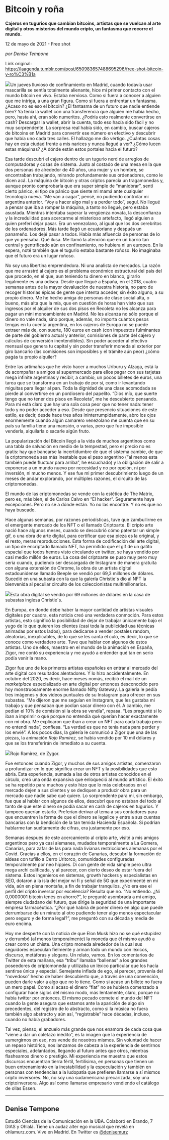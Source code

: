 # Bitcoin y roña

**Cajeros en tugurios que cambian bitcoins, artistas que se vuelcan al arte digital y otros misterios del mundo cripto, un fantasma que recorre el mundo.**

12 de mayo de 2021 - Free shot

_por Denise Tempone_

Link original: https://laagenda.tumblr.com/post/650983657488695296/free-shot-bitcoin-y-ro%C3%B1a

![](https://64.media.tumblr.com/f35410b07cd99c20f9df8958f46fe4d1/b5ed5c9fe7095940-7d/s500x750/b301e82006168e3fffabd8685052c16b33d55c0b.jpg)Un jueves lluvioso
de confinamiento en Madrid, cuando todavía usar mascarilla se sentía totalmente
alienante, hice mi primer contacto con el mundo bitcoin en vivo. Estaba
nerviosa. Como si fuera a conocer a alguien que me intriga, a una gran figura.
Como si fuera a enfrentar un fantasma. ¿Acaso no es eso el bitcoin? ¿El
fantasma de un futuro que nadie entiende bien? Ya tenía la wallet con una
transferencia que alguien me había hecho, pero, hasta ahí, eran sólo numeritos.
¿Podría esto realmente convertirse en cash? Descargar la wallet, abrir la
cuenta, todo eso hacía sido fácil y no muy sorprendente. La sorpresa real había
sido, en cambio, buscar cajeros de bitcoins en Madrid para convertir ese número en efectivo y descubrir
que había uno cada tres calles. El hallazgo me dio vértigo. ¿Cuántas cosas hay
en esta ciudad frente a mis narices y nunca llegué a ver? ¿Cómo lucen estas
máquinas? ¿A dónde están estos portales hacia el futuro? 

Esa tarde descubrí
el cajero dentro de un tugurio nerd de arreglos de computadoras y cosas de
sistema. Justo al costado de una mesa en la que dos personas de alrededor de 40
años, una mujer y un hombre, se encontraban trabajando, mirando profundamente
sus ordenadores, como le dicen acá. La máquina de bitcoin y otras criptos parecía
un tragamonedas y, aunque pronto comprobaría que era super simple de
“maniobrar”, sentí cierto pánico, el tipo de pánico que siente mi mamá ante
cualquier tecnología nueva. “Me van a cagar”, pensé, no pudiendo controlar mi
argentina anterior. “Voy a hacer algo mal y a perder todo”, seguí. No llegué a
pensar que iba a romper la máquina, a
tanto no llegué, pero estaba asustada. Mientras intentaba superar la vergüenza
novata, la desconfianza y la incredulidad para acercarme al misterioso
artefacto, llegó alguien a quien preferí dejar pasar. Era un venezolano, al
igual que los dos cerebritos de los ordenadores. Más tarde llegó un ecuatoriano
y después un panameño. Los dejé pasar a todos. Había más afluencia de personas
de lo que yo pensaba. Qué ilusa. Me llamó la atención que en un barrio tan
central y gentrificado aún en confinamiento, no hubiera ni un europeo. En la
espera, noté también que el tugurio estaba bastante roñoso. No imaginaba que el
futuro era un lugar roñoso. 

No soy una
libertina emprendedora. Ni una analista de mercados. La razón que me arrastró
al cajero es el problema económico estructural del país del que procedo, en el
que, aun teniendo tu dinero en blanco, girarlo legalmente es una odisea. Desde
que llegué a España, en el 2018, cuatro semanas antes de la mayor devaluación
de nuestra historia, no paro de recoger historias épicas de gente que intenta
acceder, sin éxito alguno, a su propio dinero. Me he hecho amiga de personas de
clase social alta, o bueno, más alta que la mía, que en cuestión de horas han
visto que sus ingresos por el alquiler de sus dos pisos en Recoleta no les
alcanza para pagar un mini monoambiente en Madrid. No les alcanza no sólo
porque el dinero no vale nada, sino porque, además, no importa cuántos pesos
tengas en tu cuenta argentina, en los cajeros de Europa no se puede extraer más
de, con suerte, 180 euros en cash (con impuestos fulminantes de parte del
gobierno actual y anterior, comisiones de parte del cajero y cálculos de
conversión inentendibles). Sin poder acceder al efectivo mensual que genera tu
capital y sin poder transferir moneda al exterior por giro bancario (las
comisiones son imposibles y el trámite aún peor) ¿cómo pagás tu propio
alquiler? 

Entre las artimañas
que he visto hacer a muchos Uriburu y Alzaga, está la de acompañar a amigos al
supermercado para ellos pagar con sus tarjetas mega infinite argentinas y
recibir, a cambio, un pocos billetes de euros, una tarea que se transforma en
un trabajo de por sí, como ir levantando miguitas para llegar al pan. Toda la
dignidad de una clase acomodada se pierde al convertirse en un pordiosero del
papelito. “Dios mío, que suerte tengo que no tener dos pisos en Recoleta”, me
he descubierto pensando. Para mi está claro que hay una sola cosa peor que no
tener nada: tener todo y no poder acceder a eso. Desde que presencio
situaciones de este estilo, es decir, desde hace tres años
ininterrumpidamente, abro los ojos
enormemente cuando algún camarero venezolano me cuenta que en su país su
familia tiene una mansión, o varias, pero que fue imposible venderla,
alquilarla o sacarle algún fruto. 

La popularización
del Bitcoin llegó a la vida de muchos argentinos como una tabla de salvación en
medio de la tempestad, pero el precio no es gratis: hay que bancarse la
incertidumbre de que el sistema cambie, de que la criptomoneda sea más
inestable que el peso argentino (“al menos esta también puede fluctuar para
arriba”, he escuchado) y la obligación de salir a exponerse a un mundo nuevo
por necesidad y no por opción, ni por inversión, ni mucho menos. Y ese fue mi
primer descubrimiento luego de un meses de andar explorando, por múltiples
razones, el circuito de las criptomonedas. 

El mundo de las
criptomonedas se vende con la estética de The Matrix, pero es, más bien, el de
Carlos Calvo en “El  hacker”. Seguramente
haya excepciones. Pero no se a dónde están. Yo no las encontré. Y no es que no
haya buscado. 

Hace algunas
semanas, por razones periodísticas, tuve que zambullirme en el emergente
mercado de los NFT o el llamado Criptoarte. El cripto arte nació hace algunos
meses, cuando se descubrió cómo patentar un simple gif, o una obra de arte
digital, para certificar que esa pieza es la original, y el resto, meras
reproducciones. Esta forma de codificación del arte digital, un tipo de encriptado
llamado NFT, ha permitido que el gif de un gatito espacial que todos hemos
visto circulando en twitter, se haya vendido por casi medio millón de euros.
La cosa del criptoarte se puso muy pero muy seria cuando, pudiendo ser
descargada de Instagram de manera gratuita con alguna extensión de Chrome, la
obra de un artista digital estadounidense llamado Beeple se vendió por 69,3 millones de dólares. Sucedió
en una subasta con la que la galería Christie´s dio al NFT la bienvenida al
peculiar circuito de los coleccionistas multimillonarios. 

![](https://64.media.tumblr.com/f35410b07cd99c20f9df8958f46fe4d1/b5ed5c9fe7095940-7d/s500x750/b301e82006168e3fffabd8685052c16b33d55c0b.jpg)Esta obra digital se vendió por 69 millones de dólares en la casa de subastas inglesa Christie´s.

En Europa, en donde
debe haber la mayor cantidad de artistas visuales digitales por cuadra, esta
noticia creó una verdadera conmoción. Para estos artistas, esto significó la
posibilidad de dejar de trabajar únicamente bajo el yugo de lo que quieren los
clientes (casi toda la publicidad usa técnicas animadas por estos lados), para
dedicarse a vender postales random, aleatorias, inexplicables, de lo que se les
canta el culo, es decir, lo que se conoce como verdadero arte. Tuve que hablar
con algunos de estos artistas. Uno de ellos, maestro en el mundo de la
animación en España, Zigor, me contó su experiencia y me ayudó a entender qué
tan en serio podía venir la mano. 

Zigor fue uno de los
primeros artistas españoles en entrar al mercado del arte digital con
resultados alentadores. Y lo hizo accidentalmente. En octubre del 2020, es
decir, hace meses nomás, recibió el mail de un *marketplace* especializado en arte digital por entonces desconocido
pero hoy monstruosamente enorme llamado Nifty Gateway. La galería le pedía tres
imágenes y dos videos puntuales de su
Instagram para ofrecer en sus subastas. “Me dijeron que me seguían en
Instagram, que les gustaba mi trabajo y que pensaban que podían sacar dinero
con él. A cambio, me pedían el 10% de comisión si la obra se vendía",
repasa. “Les pregunté si lo iban a imprimir o qué porque no entendía qué
querían hacer exactamente con mi obra. Me explicaron que iban a crear un NFT
para cada trabajo pero no entendí nada”, confiesa. “La verdad es que no tenía
nada para perder y los envié”. A los pocos días, la galería le comunicó a Zigor
que una de las piezas, la animación *Rojo
Ramírez,* se había vendido por 10 mil dólares y que se los transferirán de
inmediato a su cuenta. 

![](https://64.media.tumblr.com/1867c7011778896810c69334510bc9ec/b5ed5c9fe7095940-d7/s500x750/53c5eb443ce32cc59970c728a582317acb615f3e.jpg)Rojo Ramírez, de Zygor.

Fue entonces cuando Zigor, y muchos de
sus amigos artistas, comenzaron a profundizar en lo que significa crear un NFT
y la posibilidades que esto abría. Esta experiencia, sumada a las de otros
artistas conocidos en el círculo, creó una onda expansiva que enloqueció al
mundo artístico. El éxito se ha repetido para muchos y esto hizo que lo más
celebrados en el mercado dejen a sus clientes y se dediquen a producir obra
para un mercado que nadie sabe qué quiere. Lo sorprendente para mi, sin
embargo, fue que al hablar con algunos de ellos, descubrí que no estaban del
todo al tanto de que este dinero se podía sacar en cash de cajeros en tugurios. Y
tampoco querían estarlo. Preferían derivar al tema a sus contadores para que
encuentren la forma de que el dinero se legalice y entre a sus cuentas
bancarias con la bendición de la tan temida Hacienda Española. Si podrían
hablarme tan sueltamente de cifras, era justamente por eso. 

Semanas después de este acercamiento al
cripto arte, visité a mis amigos argentinos pero ya casi alemanes, mudados
temporalmente a La Gomera, Canarias, para zafar de las para nada livianas restricciones alemanas por el Covid. Gracias a
ellos, en el corazón de Canarias, descubrí la formación de aldeas con tufillo a
Cerro Uritorco, comunidades configuradas temporalmente por neo hippies. Di con
gente de vida simple pero ultra mega archi calificada, y al parecer, con cierto
deseo de estar fuera del sistema. Estos ingenieros en sistemas, growth hackers
y especialistas en SEO, dotaron a la isla del mejor wi fi y señal de 5G que
experimenté en mi vida, aún en plena montaña, a fin de trabajar tranquilos. ¿No
era ese el perfil del cripto inversor por excelencia? Resulta que no. “No
entiendo. ¿Ni 0,0000001 bitcoin tenés en ahorro?”, le pregunté asombrada a mi
amigo, siempre ciudadano del futuro, que dirige la seguridad de una importante
empresa farmacéutica. “¿Por qué habría de poner dinero en algo que puede
derrumbarse de un minuto al otro pudiendo tener algo menos espectacular pero
seguro y de forma legal?”, me preguntó con su década y media de euro encima. 

Hoy me desperté con la noticia de que
Elon Musk hizo no se qué estupidez y derrumbó (al menos temporalmente) la
moneda que él mismo ayudó a crear como un chiste. Una cripto moneda alrededor
de la cual sus seguidores especulan fielmente y arman todo un mundo con
léxicos, discurso, metáforas y slogans. Un relato, vamos.  En los comentarios de Twitter de esta mañana,
esa “tribu” llamaba “ballenas” a los grandes poseedores de criptomoneda y
utilizaba un léxico particular que los hacía sentirse única y especial.
Semejante inflada de ego, al parecer, 
provenía del  “novedoso” hecho de
haber descubierto que, a través de una convención, pueden darle valor a algo
que no lo tiene. Como si acaso un billete no fuera un mero papel. Como si acaso
el dinero “fiat” no se hubiera comenzado a configurar hace siglos del mismo
modo, más lentamente, claro, porque no había twitter por entonces. El mismo
pecado comete el mundo del NFT cuando la gente asegura que estamos ante la
aparición de algo sin precedentes, del registro de lo abstracto, como si la
música no fuera también algo abstracto y aún así, “registrable” hace décadas,
incluso, cuando no había grabadores. 

Tal vez, pienso, el anzuelo más grande
que nos enamora de cada cosa que “viene a dar un coletazo inédito”, es la
imagen que la experiencia de sumergirnos en eso, nos vende de nosotros mismos.
Sin voluntad de hacer un repaso histórico, nos lanzamos de cabeza a la
experiencia de sentirnos especiales, adelantados, llegando al futuro antes que
otros, mientras flasheamos dinero o prestigio. Mi experiencia me muestra que
estos discursos encuentran tierra fértil, fertilísima, en personas que tienen
un buen entrenamiento en la inestabilidad y la especulación y también en
personas con tendencias a la ludopatía que prefieren llamarse a sí mismos
cripto inversores. No, no soy una sudamericana precarizada, soy una
criptoinversora. Algo así como llamarse empresario vendiendo el catálogo de
ollas Essen.



---

Denise Tempone
--------------

 Estudió Ciencias de la Comunicación en la UBA. Colaboró en Brando, 7 DIAS y Ohlalá. Tiene un audaz alter ego musical que revela en ohlamurz.com. Vive en Madrid. En Twitter es [@denisemurz](https://twitter.com/denisemurz) 

